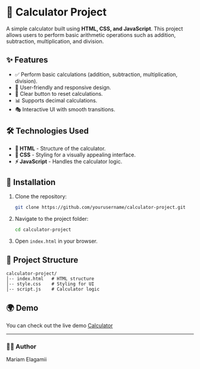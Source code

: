 # 🧮 Calculator Project

A simple calculator built using **HTML, CSS, and JavaScript**. This project allows users to perform basic arithmetic operations such as addition, subtraction, multiplication, and division.

## ✨ Features

- ✅ Perform basic calculations (addition, subtraction, multiplication, division).
- 🎨 User-friendly and responsive design.
- 🔄 Clear button to reset calculations.
- 📊 Supports decimal calculations.
- 🎭 Interactive UI with smooth transitions.

## 🛠 Technologies Used

- **📌 HTML** - Structure of the calculator.
- **🎨 CSS** - Styling for a visually appealing interface.
- **⚡ JavaScript** - Handles the calculator logic.

## 🚀 Installation

1. Clone the repository:
   ```sh
   git clone https://github.com/yourusername/calculator-project.git
   ```
2. Navigate to the project folder:
   ```sh
   cd calculator-project
   ```
3. Open `index.html` in your browser.

## 📁 Project Structure
```
calculator-project/
│-- index.html   # HTML structure
│-- style.css    # Styling for UI
│-- script.js    # Calculator logic
```

## 🌍 Demo
You can check out the live demo [Calculator](https://mariamelagamii.github.io/Calculator-By-js/)

---
### 👨‍💻 Author
Mariam Elagamii 

